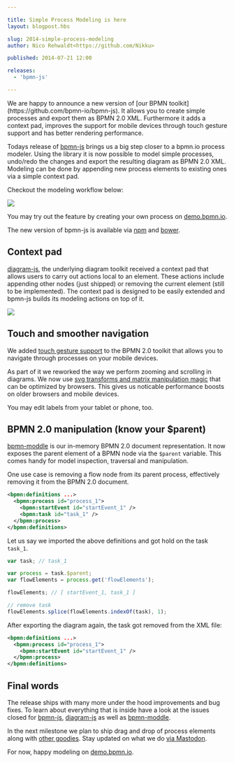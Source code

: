 ```yaml
---

title: Simple Process Modeling is here
layout: blogpost.hbs

slug: 2014-simple-process-modeling
author: Nico Rehwaldt<https://github.com/Nikku>

published: 2014-07-21 12:00

releases:
  - 'bpmn-js'

---
```


<p class="introduction">
  We are happy to announce a new version of [our BPMN toolkit](https://github.com/bpmn-io/bpmn-js).
  It allows you to create simple processes and export them as BPMN 2.0 XML.
  Furthermore it adds a context pad, improves the support for mobile devices through touch gesture support and has better rendering performance.
</p>

<!-- continue -->


Todays release of [bpmn-js](https://github.com/bpmn-io/bpmn-js) brings us a big step closer to a bpmn.io process modeler.
Using the library it is now possible to model simple processes, undo/redo the changes and export the resulting diagram as BPMN 2.0 XML.
Modeling can be done by appending new process elements to existing ones via a simple context pad.

Checkout the modeling workflow below:

<div class="figure">
  <img src="{{ assets }}/attachments/blog/2014/005-simple-process-modeling.gif">
</div>

You may try out the feature by creating your own process on [demo.bpmn.io](http://demo.bpmn.io/new).

The new version of bpmn-js is available via [npm](http://npmjs.org/bpmn-js) and [bower](https://github.com/bpmn-io/bower-bpmn-js).


## Context pad

[diagram-js](https://github.com/bpmn-io/diagram-js), the underlying diagram toolkit received a context pad that allows users to carry out actions local to an element.
These actions include appending other nodes (just shipped) or removing the current element (still to be implemented).
The context pad is designed to be easily extended and bpmn-js builds its modeling actions on top of it.

<div class="figure">
  <img src="{{ assets }}/attachments/blog/2014/005-context-pad.gif">
</div>


## Touch and smoother navigation


We added [touch gesture support](https://github.com/bpmn-io/bpmn-js/issues/46) to the BPMN 2.0 toolkit that allows you to navigate through processes on your mobile devices.

As part of it we reworked the way we perform zooming and scrolling in diagrams.
We now use [svg transforms and matrix manipulation magic](https://github.com/bpmn-io/bpmn-js/issues/81) that can be optimized by browsers.
This gives us noticable performance boosts on older browsers and mobile devices.

You may edit labels from your tablet or phone, too.

## BPMN 2.0 manipulation (know your $parent)

[bpmn-moddle](https://github.com/bpmn-io/bpmn-moddle) is our in-memory BPMN 2.0 document representation.
It now exposes the parent element of a BPMN node via the `$parent` variable.
This comes handy for model inspection, traversal and manipulation.

One use case is removing a flow node from its parent process, effectively removing it from the BPMN 2.0 document.

```xml
<bpmn:definitions ...>
  <bpmn:process id="process_1">
    <bpmn:startEvent id="startEvent_1" />
    <bpmn:task id="task_1" />
  </bpmn:process>
</bpmn:definitions>
```

Let us say we imported the above definitions and got hold on the task `task_1`.

```javascript
var task; // task_1

var process = task.$parent;
var flowElements = process.get('flowElements');

flowElements; // [ startEvent_1, task_1 ]

// remove task
flowElements.splice(flowElements.indexOf(task), 1);
```

After exporting the diagram again, the task got removed from the XML file:

```xml
<bpmn:definitions ...>
  <bpmn:process id="process_1">
    <bpmn:startEvent id="startEvent_1" />
  </bpmn:process>
</bpmn:definitions>
```


## Final words

The release ships with many more under the hood improvements and bug fixes.
To learn about everything that is inside have a look at the issues closed for [bpmn-js](https://github.com/bpmn-io/bpmn-js/issues?milestone=6&state=closed), [diagram-js](https://github.com/bpmn-io/diagram-js/issues?milestone=1&state=closed) as well as [bpmn-moddle](https://github.com/bpmn-io/bpmn-moddle/issues?milestone=2&state=closed).

In the next milestone we plan to ship drag and drop of process elements along with [other goodies](https://github.com/bpmn-io/bpmn-js/issues?milestone=3&state=open). Stay updated on what we do [via Mastodon](https://fosstodon.org/@bpmn_io).

For now, happy modeling on [demo.bpmn.io](http://demo.bpmn.io/new).